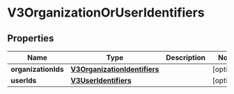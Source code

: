 
# V3OrganizationOrUserIdentifiers

## Properties
Name | Type | Description | Notes
------------ | ------------- | ------------- | -------------
**organizationIds** | [**V3OrganizationIdentifiers**](V3OrganizationIdentifiers.md) |  |  [optional]
**userIds** | [**V3UserIdentifiers**](V3UserIdentifiers.md) |  |  [optional]



